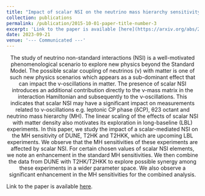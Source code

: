 ```yaml
---
title: "Impact of scalar NSI on the neutrino mass hierarchy sensitivity at DUNE, T2HK and T2HKK"
collection: publications
permalink: /publication/2015-10-01-paper-title-number-3
excerpt: 'Link to the paper is available [here](https://arxiv.org/abs/2309.12249).'
date: 2023-09-21
venue: '--- Communicated ---'
---
```


<p style="text-align: center;">
The study of neutrino non-standard interactions (NSI) is a well-motivated phenomenological scenario to explore new physics beyond the Standard Model. The possible scalar coupling of neutrinos (ν) with matter is one of such new physics scenarios which appears as a sub-dominant effect that can impact the ν-oscillations in matter. The presence of scalar NSI introduces an additional contribution directly to the ν-mass matrix in the interaction Hamiltonian and subsequently to the ν-oscillations. This indicates that scalar NSI may have a significant impact on measurements related to ν-oscillations e.g. leptonic CP phase (δCP), θ23 octant and neutrino mass hierarchy (MH). The linear scaling of the effects of scalar NSI with matter density also motivates its exploration in long-baseline (LBL) experiments. In this paper, we study the impact of a scalar-mediated NSI on the MH sensitivity of DUNE, T2HK and T2HKK, which are upcoming LBL experiments. We observe that the MH sensitivities of these experiments are affected by scalar NSI. For certain chosen values of scalar NSI elements, we note an enhancement in the standard MH sensitivities. We then combine the data from DUNE with T2HK/T2HKK to explore possible synergy among these experiments in a wider parameter space. We also observe a significant enhancement in the MH sensitivities for the combined analysis.
</p>

Link to the paper is available [here](https://arxiv.org/abs/2309.12249).
